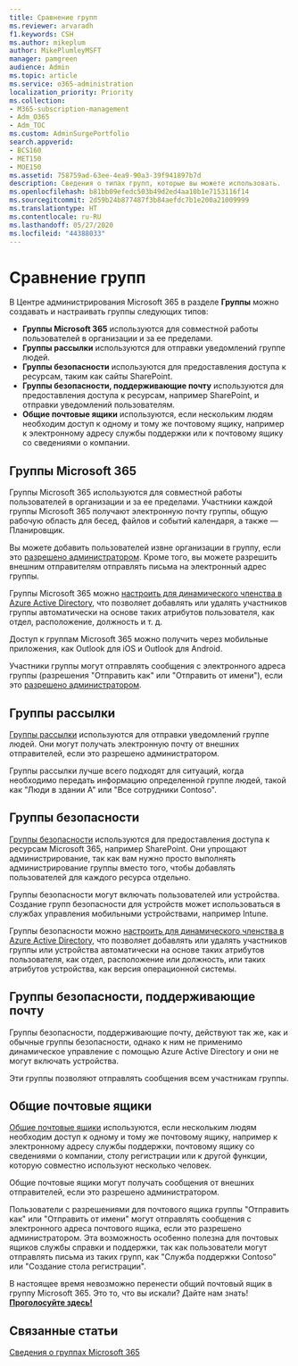 ```yaml
---
title: Сравнение групп
ms.reviewer: arvaradh
f1.keywords: CSH
ms.author: mikeplum
author: MikePlumleyMSFT
manager: pamgreen
audience: Admin
ms.topic: article
ms.service: o365-administration
localization_priority: Priority
ms.collection:
- M365-subscription-management
- Adm_O365
- Adm_TOC
ms.custom: AdminSurgePortfolio
search.appverid:
- BCS160
- MET150
- MOE150
ms.assetid: 758759ad-63ee-4ea9-90a3-39f941897b7d
description: Сведения о типах групп, которые вы можете использовать.
ms.openlocfilehash: b81bb09efedc503b49d2ed4aa10b1e7153116f14
ms.sourcegitcommit: 2d59b24b877487f3b84aefdc7b1e200a21009999
ms.translationtype: HT
ms.contentlocale: ru-RU
ms.lasthandoff: 05/27/2020
ms.locfileid: "44388033"
---
```

# <a name="compare-groups"></a>Сравнение групп

В Центре администрирования Microsoft 365 в разделе **Группы** можно создавать и настраивать группы следующих типов: 

- **Группы Microsoft 365** используются для совместной работы пользователей в организации и за ее пределами.
- **Группы рассылки** используются для отправки уведомлений группе людей.
- **Группы безопасности** используются для предоставления доступа к ресурсам, таким как сайты SharePoint.
- **Группы безопасности, поддерживающие почту** используются для предоставления доступа к ресурсам, например SharePoint, и отправки уведомлений пользователям.
- **Общие почтовые ящики** используются, если нескольким людям необходим доступ к одному и тому же почтовому ящику, например к электронному адресу службы поддержки или к почтовому ящику со сведениями о компании.

## <a name="microsoft-365-groups"></a>Группы Microsoft 365

Группы Microsoft 365 используются для совместной работы пользователей в организации и за ее пределами. Участники каждой группы Microsoft 365 получают электронную почту группы, общую рабочую область для бесед, файлов и событий календаря, а также — Планировщик.

Вы можете добавить пользователей извне организации в группу, если это [разрешено администратором](manage-guest-access-in-groups.md). Кроме того, вы можете разрешить внешним отправителям отправлять письма на электронный адрес группы.

Группы Microsoft 365 можно [настроить для динамического членства в Azure Active Directory](https://docs.microsoft.com/azure/active-directory/users-groups-roles/groups-change-type), что позволяет добавлять или удалять участников группы автоматически на основе таких атрибутов пользователя, как отдел, расположение, должность и т. д.

Доступ к группам Microsoft 365 можно получить через мобильные приложения, как Outlook для iOS и Outlook для Android.

Участники группы могут отправлять сообщения с электронного адреса группы (разрешения "Отправить как" или "Отправить от имени"), если это [разрешено администратором](allow-members-to-send-as-or-send-on-behalf-of-group.md).

## <a name="distribution-groups"></a>Группы рассылки

[Группы рассылки](https://docs.microsoft.com/exchange/recipients-in-exchange-online/manage-distribution-groups/manage-distribution-groups) используются для отправки уведомлений группе людей. Они могут получать электронную почту от внешних отправителей, если это разрешено администратором.

Группы рассылки лучше всего подходят для ситуаций, когда необходимо передать информацию определенной группе людей, такой как "Люди в здании А" или "Все сотрудники Contoso".

## <a name="security-groups"></a>Группы безопасности

[Группы безопасности](../email/create-edit-or-delete-a-security-group.md) используются для предоставления доступа к ресурсам Microsoft 365, например SharePoint. Они упрощают администрирование, так как вам нужно просто выполнять администрирование группы вместо того, чтобы добавлять пользователей для каждого ресурса отдельно.

Группы безопасности могут включать пользователей или устройства. Создание групп безопасности для устройств может использоваться в службах управления мобильными устройствами, например Intune.

Группы безопасности можно [настроить для динамического членства в Azure Active Directory](https://docs.microsoft.com/azure/active-directory/users-groups-roles/groups-change-type), что позволяет добавлять или удалять участников группы или устройства автоматически на основе таких атрибутов пользователя, как отдел, расположение или должность, или таких атрибутов устройства, как версия операционной системы.

## <a name="mail-enabled-security-groups"></a>Группы безопасности, поддерживающие почту

Группы безопасности, поддерживающие почту, действуют так же, как и обычные группы безопасности, однако к ним не применимо динамическое управление с помощью Azure Active Directory и они не могут включать устройства.

Эти группы позволяют отправлять сообщения всем участникам группы.

## <a name="shared-mailboxes"></a>Общие почтовые ящики

[Общие почтовые ящики](../email/create-a-shared-mailbox.md) используются, если нескольким людям необходим доступ к одному и тому же почтовому ящику, например к электронному адресу службы поддержки, почтовому ящику со сведениями о компании, столу регистрации или к другой функции, которую совместно используют несколько человек.

Общие почтовые ящики могут получать сообщения от внешних отправителей, если это разрешено администратором.

Пользователи с разрешениями для почтового ящика группы "Отправить как" или "Отправить от имени" могут отправлять сообщения с электронного адреса почтового ящика, если это разрешено администратором. Эта возможность особенно полезна для почтовых ящиков службы справки и поддержки, так как пользователи могут отправлять письма из таких групп, как "Служба поддержки Contoso" или "Создание стола регистрации".

В настоящее время невозможно перенести общий почтовый ящик в группу Microsoft 365. Это то, что вы искали? Дайте нам знать! **[Проголосуйте здесь!](https://go.microsoft.com/fwlink/?linkid=871518)**

## <a name="related-articles"></a>Связанные статьи

[Сведения о группах Microsoft 365](https://support.office.com/article/b565caa1-5c40-40ef-9915-60fdb2d97fa2)
